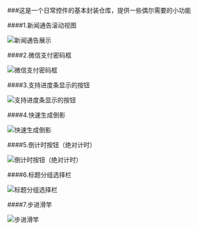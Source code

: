 ###这是一个日常控件的基本封装仓库，提供一些偶尔需要的小功能


####1.新闻通告滚动视图

![新闻通告展示](https://github.com/CodeWicky/Components/raw/master/%E6%96%B0%E9%97%BB%E9%80%9A%E5%91%8A%E6%BB%9A%E5%8A%A8%E8%A7%86%E5%9B%BE/%E5%8A%A8%E7%94%BB%E5%B1%95%E7%A4%BA.gif)


####2.微信支付密码框

![微信支付密码框](https://github.com/CodeWicky/Components/raw/master/%E5%BE%AE%E4%BF%A1%E6%94%AF%E4%BB%98%E5%AF%86%E7%A0%81%E6%A1%86/%E5%8A%A8%E7%94%BB%E5%B1%95%E7%A4%BA.gif)

####3.支持进度条显示的按钮

![支持进度条显示的按钮](https://github.com/CodeWicky/Components/raw/master/%E6%94%AF%E6%8C%81%E8%BF%9B%E5%BA%A6%E6%9D%A1%E6%98%BE%E7%A4%BA%E7%9A%84%E6%8C%89%E9%92%AE/%E5%8A%A8%E7%94%BB%E5%B1%95%E7%A4%BA.gif)

####4.快速生成倒影

![快速生成倒影](https://github.com/CodeWicky/Components/raw/master/%E5%BF%AB%E9%80%9F%E7%94%9F%E6%88%90%E5%80%92%E5%BD%B1/%E5%8A%A8%E7%94%BB%E5%B1%95%E7%A4%BA.gif)

####5.倒计时按钮（绝对计时）

![倒计时按钮（绝对计时）](https://github.com/CodeWicky/Components/raw/master/%E5%80%92%E8%AE%A1%E6%97%B6%E6%8C%89%E9%92%AE/%E5%8A%A8%E7%94%BB%E5%B1%95%E7%A4%BA.gif)

####6.标题分组选择栏

![标题分组选择栏](https://github.com/CodeWicky/Components/raw/master/%E6%A0%87%E9%A2%98%E5%88%86%E7%BB%84%E9%80%89%E6%8B%A9%E6%A0%8F/%E5%8A%A8%E7%94%BB%E6%BC%94%E7%A4%BA.gif)

####7.步进滑竿

![步进滑竿](https://github.com/CodeWicky/Components/raw/master/%E6%AD%A5%E8%BF%9B%E6%BB%91%E7%AB%BF/%E5%8A%A8%E7%94%BB%E5%B1%95%E7%A4%BA.gif)
